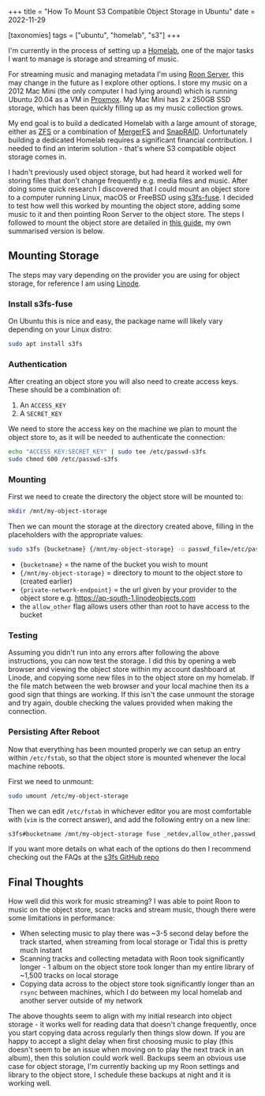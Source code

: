 +++
title = "How To Mount S3 Compatible Object Storage in Ubuntu"
date = 2022-11-29

[taxonomies]
tags = ["ubuntu", "homelab", "s3"]
+++

I'm currently in the process of setting up a [Homelab](https://linuxhandbook.com/homelab/), one of the major tasks I want to manage is storage and streaming of music.

For streaming music and managing metadata I'm using [Roon Server](https://roonlabs.com/), this may change in the future as I explore other options. I store my music on a 2012 Mac Mini (the only computer I had lying around) which is running Ubuntu 20.04 as a VM in [Proxmox](https://www.proxmox.com/en/). My Mac Mini has 2 x 250GB SSD storage, which has been quickly filling up as my music collection grows.

<!-- more -->

My end goal is to build a dedicated Homelab with a large amount of storage, either as [ZFS](https://arstechnica.com/information-technology/2020/05/zfs-101-understanding-zfs-storage-and-performance/) or a combination of [MergerFS](https://perfectmediaserver.com/tech-stack/mergerfs/) and [SnapRAID](https://perfectmediaserver.com/tech-stack/snapraid/). Unfortunately building a dedicated Homelab requires a significant financial contribution. I needed to find an interim solution - that's where S3 compatible object storage comes in.

I hadn't previously used object storage, but had heard it worked well for storing files that don't change frequently e.g. media files and music. After doing some quick research I discovered that I could mount an object store to a computer running Linux, macOS or FreeBSD using [s3fs-fuse](https://github.com/s3fs-fuse/s3fs-fuse). I decided to test how well this worked by mounting the object store, adding some music to it and then pointing Roon Server to the object store. The steps I followed to mount the object store are detailed in [this guide](https://upcloud.com/resources/tutorials/mount-object-storage-cloud-server-s3fs-fuse), my own summarised version is below.

## Mounting Storage

The steps may vary depending on the provider you are using for object storage, for reference I am using [Linode](https://www.linode.com/).

### Install s3fs-fuse

On Ubuntu this is nice and easy, the package name will likely vary depending on your Linux distro:
```bash
sudo apt install s3fs
```

### Authentication

After creating an object store you will also need to create access keys. These should be a combination of:
1. An `ACCESS_KEY`
2. A `SECRET_KEY`

We need to store the access key on the machine we plan to mount the object store to, as it will be needed to authenticate the connection:
```bash
echo "ACCESS_KEY:SECRET_KEY" | sudo tee /etc/passwd-s3fs
sudo chmod 600 /etc/passwd-s3fs
```

### Mounting

First we need to create the directory the object store will be mounted to:
```bash
mkdir /mnt/my-object-storage
```

Then we can mount the storage at the directory created above, filling in the placeholders with the appropriate values:
```bash
sudo s3fs {bucketname} {/mnt/my-object-storage} -o passwd_file=/etc/passwd-s3fs -o allow_other -o url=https://{private-network-endpoint}
```

- `{bucketname}` = the name of the bucket you wish to mount
- `{/mnt/my-object-storage}` = directory to mount to the object store to (created earlier)
- `{private-network-endpoint}` = the url given by your provider to the object store e.g. https://ap-south-1.linodeobjects.com
- the `allow_other` flag allows users other than root to have access to the bucket

### Testing

Assuming you didn't run into any errors after following the above instructions, you can now test the storage. I did this by opening a web browser and viewing the object store within my account dashboard at Linode, and copying some new files in to the object store on my homelab. If the file match between the web browser and your local machine then its a good sign that things are working. If this isn't the case unmount the storage and try again, double checking the values provided when making the connection.

### Persisting After Reboot

Now that everything has been mounted properly we can setup an entry within `/etc/fstab`, so that the object store is mounted whenever the local machine reboots.

First we need to unmount:
```bash
sudo umount /etc/my-object-storage
```

Then we can edit `/etc/fstab` in whichever editor you are most comfortable with (`vim` is the correct answer), and add the following entry on a new line:
```bash
s3fs#bucketname /mnt/my-object-storage fuse _netdev,allow_other,passwd_file=/etc/passwd-s3fs,url=https://ap-south-1.linodeobjects.com/ 0 0
```

If you want more details on what each of the options do then I recommend checking out the FAQs at the [s3fs GitHub repo](https://github.com/s3fs-fuse/s3fs-fuse/wiki/FAQ)

## Final Thoughts

How well did this work for music streaming? I was able to point Roon to music on the object store, scan tracks and stream music, though there were some limitations in performance:
- When selecting music to play there was ~3-5 second delay before the track started, when streaming from local storage or Tidal this is pretty much instant
- Scanning tracks and collecting metadata with Roon took significantly longer - 1 album on the object store took longer than my entire library of ~1,500 tracks on local storage
- Copying data across to the object store took significantly longer than an `rsync` between machines, which I do between my local homelab and another server outside of my network

The above thoughts seem to align with my initial research into object storage - it works well for reading data that doesn't change frequently, once you start copying data across regularly then things slow down. If you are happy to accept a slight delay when first choosing music to play (this doesn't seem to be an issue when moving on to play the next track in an album), then this solution could work well. Backups seem an obvious use case for object storage, I'm currently backing up my Roon settings and library to the object store, I schedule these backups at night and it is working well.
